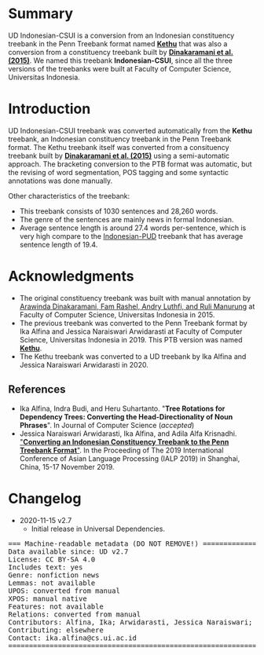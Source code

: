 # Summary

UD Indonesian-CSUI is a conversion from an Indonesian constituency treebank in the Penn Treebank format named [**Kethu**](https://github.com/ialfina/kethu) that was also a conversion from a constituency treebank built by [**Dinakaramani et al. (2015)**](https://github.com/famrashel/idn-treebank). 
We named this treebank **Indonesian-CSUI**, since all the three versions of the treebanks were built at Faculty of Computer Science, Universitas Indonesia.


# Introduction

UD Indonesian-CSUI treebank was converted automatically from the **Kethu** treebank, an Indonesian constituency treebank in the Penn Treebank format. The Kethu treebank itself was converted from a consituency treebank built by [**Dinakaramani et al. (2015)**](https://github.com/famrashel/idn-treebank) using a semi-automatic approach. The bracketing conversion to the PTB format was automatic, but the revising of word segmentation, POS tagging and some syntactic annotations was done manually.

Other characteristics of the treebank:
* This treebank consists of 1030 sentences and 28,260 words.
* The genre of the sentences are mainly news in formal Indonesian. 
* Average sentence length is around 27.4 words per-sentence, which is very high compare to the [Indonesian-PUD](https://github.com/UniversalDependencies/UD_Indonesian-PUD) treebank that has average sentence length of 19.4.


# Acknowledgments

* The original constituency treebank was built with manual annotation by [Arawinda Dinakaramani, Fam Rashel, Andry Luthfi, and Ruli Manurung](https://github.com/famrashel/idn-treebank) at Faculty of Computer Science, Universitas Indonesia in 2015.
* The previous treebank was converted to the Penn Treebank format by Ika Alfina and Jessica Naraiswari Arwidarasti at Faculty of Computer Science, Universitas Indonesia in 2019. This PTB version was named [**Kethu**](https://github.com/ialfina/kethu).
* The Kethu treebank was converted to a UD treebank by Ika Alfina and Jessica Naraiswari Arwidarasti in 2020.

## References
* Ika Alfina, Indra Budi, and Heru Suhartanto. "**Tree Rotations for Dependency Trees: Converting the Head-Directionality of Noun Phrases**". In Journal of Computer Science (_accepted_)
* Jessica Naraiswari Arwidarasti, Ika Alfina, and Adila Alfa Krisnadhi. ["**Converting an Indonesian Constituency Treebank to the Penn Treebank Format**"](https://ieeexplore.ieee.org/abstract/document/9037723). In the Proceeding of The 2019 International Conference of Asian Language Processing (IALP 2019) in Shanghai, China, 15-17 November 2019. 


# Changelog

* 2020-11-15 v2.7
  * Initial release in Universal Dependencies.


<pre>
=== Machine-readable metadata (DO NOT REMOVE!) ================================
Data available since: UD v2.7
License: CC BY-SA 4.0
Includes text: yes
Genre: nonfiction news
Lemmas: not available
UPOS: converted from manual
XPOS: manual native
Features: not available
Relations: converted from manual
Contributors: Alfina, Ika; Arwidarasti, Jessica Naraiswari;  Dinakaramani, Arawinda; Manurung, Ruli; Rashel, Fam; Luthfi, Andry 
Contributing: elsewhere
Contact: ika.alfina@cs.ui.ac.id
===============================================================================
</pre>
